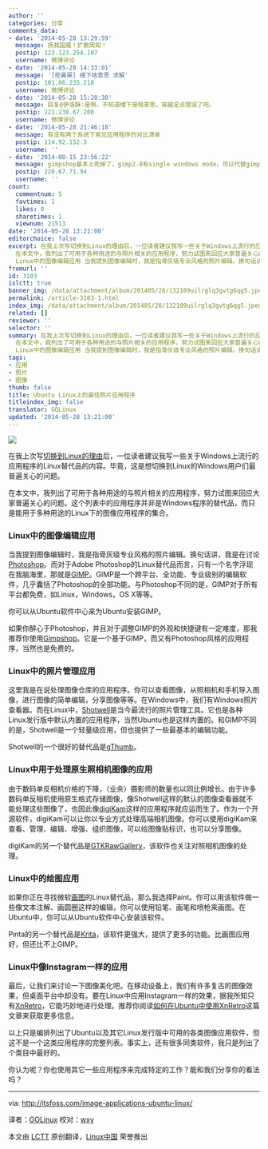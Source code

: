 ```yaml
---
author: ''
categories: 分享
comments_data:
- date: '2014-05-28 13:29:59'
  message: 扬我国威！扩散周知！
  postip: 123.123.254.107
  username: 微博评论
- date: '2014-05-28 14:33:01'
  message: '[挖鼻屎] 楼下啥意思 求解'
  postip: 101.86.235.218
  username: 微博评论
- date: '2014-05-28 15:28:30'
  message: 回复@伊洛酥:是啊，不知道楼下是啥意思，穿越定点错误了吧。
  postip: 221.238.67.200
  username: 微博评论
- date: '2014-05-28 21:46:18'
  message: 有没有两个系统下常见应用程序的对比清单
  postip: 114.92.152.3
  username: ''
- date: '2014-08-15 23:56:22'
  message: gimpshop基本上死掉了，gimp2.8有single windows mode，可以代替gimpshop吧。
  postip: 220.67.71.94
  username: ''
count:
  commentnum: 5
  favtimes: 1
  likes: 0
  sharetimes: 1
  viewnum: 21513
date: '2014-05-28 13:21:00'
editorchoice: false
excerpt: 在我上次写切换到Linux的理由后，一位读者建议我写一些关于Windows上流行的应用程序的Linux替代品的内容。毕竟，这对于想切换到Linux的那些Windows用户们的最普遍关心的问题。
  在本文中，我列出了可用于各种用途的与照片相关的应用程序，努力试图来回应大家普遍关心的问题。这个列表中的应用程序并非是Windows程序的替代品，而只是能用于多种用途的Linux下的图像应用程序的集合。
  Linux中的图像编辑应用 当我提到图像编辑时，我是指骨灰级专业风格的照片编辑。换句话讲，我是在讨论Photoshop。而对于Adobe Photoshop的Linux替代品而言，只
fromurl: ''
id: 3103
islctt: true
banner_img: /data/attachment/album/201405/28/132109uilrglq3gvtg6qg5.jpeg
permalink: /article-3103-1.html
index_img: /data/attachment/album/201405/28/132109uilrglq3gvtg6qg5.jpeg.thumb.jpg
related: []
reviewer: ''
selector: ''
summary: 在我上次写切换到Linux的理由后，一位读者建议我写一些关于Windows上流行的应用程序的Linux替代品的内容。毕竟，这对于想切换到Linux的那些Windows用户们的最普遍关心的问题。
  在本文中，我列出了可用于各种用途的与照片相关的应用程序，努力试图来回应大家普遍关心的问题。这个列表中的应用程序并非是Windows程序的替代品，而只是能用于多种用途的Linux下的图像应用程序的集合。
  Linux中的图像编辑应用 当我提到图像编辑时，我是指骨灰级专业风格的照片编辑。换句话讲，我是在讨论Photoshop。而对于Adobe Photoshop的Linux替代品而言，只
tags:
- 应用
- 照片
- 图像
thumb: false
title: Ubuntu Linux上的最佳照片应用程序
titleindex_img: false
translator: GOLinux
updated: '2014-05-28 13:21:00'
---
```


![](/data/attachment/album/201405/28/132109uilrglq3gvtg6qg5.jpeg)


在我上次写[切换到Linux的理由](http://itsfoss.com/reasons-switch-linux-windows-xp/)后，一位读者建议我写一些关于Windows上流行的应用程序的Linux替代品的内容。毕竟，这是想切换到Linux的Windows用户们最普遍关心的问题。


在本文中，我列出了可用于各种用途的与照片相关的应用程序，努力试图来回应大家普遍关心的问题。这个列表中的应用程序并非是Windows程序的替代品，而只是能用于多种用途的Linux下的图像应用程序的集合。


### Linux中的图像编辑应用


当我提到图像编辑时，我是指骨灰级专业风格的照片编辑。换句话讲，我是在讨论[Photoshop](http://www.photoshop.com/)。而对于Adobe Photoshop的Linux替代品而言，只有一个名字浮现在我脑海里，那就是[GIMP](http://www.gimp.org/)。GIMP是一个跨平台、全功能、专业级别的编辑软件，几乎囊括了Photoshop的全部功能。与Photoshop不同的是，GIMP对于所有平台都免费，如Linux，Windows，OS X等等。


你可以从Ubuntu软件中心来为Ubuntu安装GIMP。


如果你醉心于Photoshop，并且对于调整GIMP的外观和快捷键有一定难度，那我推荐你使用[Gimpshop](http://www.gimpshop.com/)。它是一个基于GIMP，而又有Photoshop风格的应用程序，当然也是免费的。


### Linux中的照片管理应用


这里我是在说处理图像仓库的应用程序。你可以查看图像，从照相机和手机导入图像，进行图像的简单编辑，分享图像等等。在Windows中，我们有Windows照片查看器。而在Linux中，[Shotwell](https://wiki.gnome.org/Apps/Shotwell)是当今最流行的照片管理工具。它也是各种Linux发行版中默认内置的应用程序，当然Ubuntu也是这样内置的。和GIMP不同的是，Shotwell是一个轻量级应用，但也提供了一些最基本的编辑功能。


Shotwell的一个很好的替代品是[gThumb](https://wiki.gnome.org/action/show/Apps/gthumb?action=show&redirect=gthumb)。


### Linux中用于处理原生照相机图像的应用


由于数码单反相机价格的下降，（业余）摄影师的数量也以同比例增长。由于许多数码单反相机使用原生格式存储图像，像Shotwell这样的默认的图像查看器就不能处理这些图像了，也因此像[digiKam](http://www.digikam.org/)这样的应用程序就应运而生了。作为一个开源软件，digiKam可以让你以专业方式处理高端相机图像。你可以使用digiKam来查看、管理、编辑、增强、组织图像，可以给图像贴标识，也可以分享图像。


digiKam的另一个替代品是[GTKRawGallery](http://gtkrawgallery.sourceforge.net/src/en/home.html)，该软件也关注对照相机图像的处理。


### Linux中的绘图应用


如果你正在寻找微软[画图](http://pinta-project.com/)的Linux替代品，那么我选择Paint。你可以用该软件做一些像文本注解、画圆圈这样的编辑，你可以使用铅笔、画笔和喷枪来画图。在Ubuntu中，你可以从Ubuntu软件中心安装该软件。


Pinta的另一个替代品是[Krita](http://krita.org/index.php)，该软件更强大，提供了更多的功能。比画图应用好，但还比不上GIMP。


### Linux中像Instagram一样的应用


最后，让我们来讨论一下图像美化吧。在移动设备上，我们有许多复古的图像效果，但桌面平台中却没有。要在Linux中应用Instagram一样的效果，据我所知只有[XnRetro](http://www.xnview.com/en/xnretro/)，它能巧妙地进行处理。推荐你阅读[如何在Ubuntu中使用XnRetro](http://itsfoss.com/add-instagram-effects-xnretro-ubuntu-linux/)这篇文章来获取更多信息。


以上只是编排列出了Ubuntu以及其它Linux发行版中可用的各类图像应用软件，但这不是一个这类应用程序的完整列表。事实上，还有很多同类软件，我只是列出了个类目中最好的。


你认为呢？你也使用其它一些应用程序来完成特定的工作？能和我们分享你的看法吗？




---


via: <http://itsfoss.com/image-applications-ubuntu-linux/>


译者：[GOLinux](https://github.com/GOLinux) 校对：[wxy](https://github.com/wxy)


本文由 [LCTT](https://github.com/LCTT/TranslateProject) 原创翻译，[Linux中国](http://linux.cn/) 荣誉推出